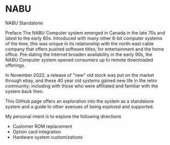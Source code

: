 # NABU
NABU Standalone

Preface
The NABU Computer system emerged in Canada in the late 70s and latest to the early 80s. Introduced with many other 8-bit computer systems of the time, this was unique in its relationship with the north-east cable company that offers pushed software titles; for entertainment and the home office. Pre-dating the Internet broaden availability in the early 90s, the NABU Computer system opened consumers up to remote downloaded offerings.

In November 2022, a release of "new" old stock was put on the market through ebay, and these 40 year old systems gained new life in the retro community; including with those who were affiliated and familiar with the system back then.

This GitHub page offers an exploration into the system as a standalone system and a guide to other avenues of being explored and supported.

My personal intent is to explore the following directions
- Customer ROM replacement
- Option card integration 
- Hardware system customizations


